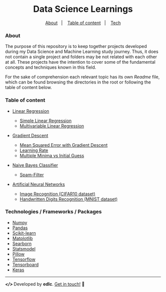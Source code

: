 <h1 align="center">
	Data Science Learnings
</h1>

<div align="center">

[About](#about)&nbsp;&nbsp;&nbsp;|&nbsp;&nbsp;&nbsp;
[Table of content](#table-of-content)&nbsp;&nbsp;&nbsp;|&nbsp;&nbsp;&nbsp;
[Tech](#technologies)

</div>

### About
The purpose of this repository is to keep together projects developed during my Data Science and Machine Learning study journey. Thus, it does not contain a single project and folders may be not related with each other at all. These projects have the intention to cover some of the fundamental concepts and techniques known in this field.

For the sake of comprehension each relevant topic has its own <i>Readme</i> file, which can be found browsing the directories in the root or following the table of content below.

### Table of content
* [Linear Regression](https://github.com/playeredlc/DataScience-Learnings/tree/master/Linear-Regression#linear-regression)
	* [Simple Linear Regression](https://github.com/playeredlc/DataScience-Learnings/tree/master/Linear-Regression#simple-linear-regression)
	* [Multivariable Linear Regression](https://github.com/playeredlc/DataScience-Learnings/tree/master/Linear-Regression#multiple-linear-regression)


* [Gradient Descent](https://github.com/playeredlc/DataScience-Learnings/tree/master/Gradient-Descent#gradient-descent)
    * [Mean Squared Error with Gradient Descent](https://github.com/playeredlc/DataScience-Learnings/tree/master/Gradient-Descent#mean-squared-error-with-gradient-descent)
    * [Learning Rate](https://github.com/playeredlc/DataScience-Learnings/tree/master/Gradient-Descent#the-learning-rate)
    * [Multiple Minima vs Initial Guess](https://github.com/playeredlc/DataScience-Learnings/tree/master/Gradient-Descent#the-learning-rate)


* [Naive Bayes Classifier](https://github.com/playeredlc/DataScience-Learnings/tree/master/Naive-Bayes#naive-bayes-classifier)
	* [Spam-Filter](https://github.com/playeredlc/DataScience-Learnings/tree/master/Naive-Bayes#spam-filter)


* [Artificial Neural Networks](https://github.com/playeredlc/DataScience-Learnings/tree/master/Neural_Networks#neural-networks)
	* [Image Recognition (CIFAR10 dataset)](https://github.com/playeredlc/DataScience-Learnings/tree/master/Neural_Networks#image-recognition)
	* [Handwritten Digits Recognition (MNIST dataset)](https://github.com/playeredlc/DataScience-Learnings/tree/master/Neural_Networks#handwritten-digits-recognition)

### Technologies / Frameworks / Packages
* [Numpy](https://numpy.org/)
* [Pandas](https://pandas.pydata.org/)
* [Scikit-learn](https://scikit-learn.org/)
* [Matplotlib](https://matplotlib.org/)
* [Searborn](https://seaborn.pydata.org/)
* [Statsmodel](https://www.statsmodels.org/)
* [Pillow](https://pillow.readthedocs.io/)
* [Tensorflow](https://www.tensorflow.org/)
* [Tensorboard](https://www.tensorflow.org/tensorboard)
* [Keras](https://keras.io/)

---

<strong><i> </> </i></strong> Developed by <strong>edlc</strong>. [Get in touch!](https://github.com/playeredlc) :metal:
